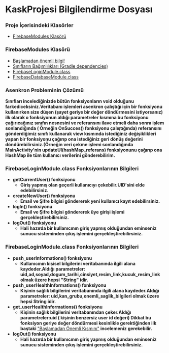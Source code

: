 # KaskProjesi Bilgilendirme Dosyası

<h3>Proje İçerisindeki Klasörler</h3>
<ul>
  <li><a href="#git_firebaseModules"<b>FirebaseModules Klasörü</b></a></li>
</ul>  

<a name="git_firebaseModules"><h3>FirebaseModules Klasörü</h3></a>
<ul>
   <li><a href="#git_firebaseBilgi"<b>Başlamadan önemli bilgi!</b></a></li>
   <li><a href="#git_firebaseBagimliliklar"<b>Sınıfların Bağımlılıkları (Gradle dependencies) </b></a></li>
  <li><a href="#git_firebaseLogin"<b>FirebaseLoginModule.class</b></a></li>
  <li><a href="#git_firebaseDatabase"<b>FirebaseDatabaseModule.class</b></a></li>
</ul>  

<a name="git_firebaseBilgi"><h3>Asenkron Probleminin Çözümü</h3></a>
<b>Sınıfları incelediğinizde bütün fonksiyonların void olduğunu farkediceksiniz.Veritabanı işlemleri asenkron çalıştığı için bir fonksiyonu kullanırken size düşen (şayet geriye bir değer döndürmesini istiyorsanız) ilk olarak o fonksiyonun aldığı parametreler kısmına bu fonksiyonu çağırıcağınız sınıfın nesnesini ve referansını ilave etmeli daha sonra işlem sonlandığında ( Örneğin OnSucces() fonksiyonu çalıştığında) referansını gönderdiğimiz sınıfı kullanarak view kısmında istediğiniz değişiklikleri yapan bir fonksiyonu çağırıp ona istediğiniz geri dönüş değerini döndürebilirsiniz.(Örneğin veri çekme işlemi sonlandığında MainActivity'nin updateUI(hashMap_referans) fonksiyonunu çağırıp ona HashMap<String> ile tüm kullanıcı verilerini gönderebilirim.</b>
  
<a name="git_firebaseLogin"><h3>FirebaseLoginModule.class Fonksiyonlarının Bilgileri</h3></a>
<ul>
  <li><b>getCurrentUser() fonksiyonu</b>
    <ul><li><b>Giriş yapmış olan geçerli kullanıcıyı çekebilir.UID'sini elde edebilirsiniz.</b></li></ul></li>
   <li><b>createNewUser() fonksiyonu</b>
    <ul><li><b>Email ve Şifre bilgisi göndererek yeni kullanıcı kayıt edebilirsiniz.</b></li></ul></li>
   <li><b>logIn() fonksiyonu</b>
    <ul><li><b>Email ve Şifre bilgisi göndererek üye girişi işlemi gerçekleştirebilirsiniz.</b></li></ul></li>
    <li><b>logOut() fonksiyonu</b>
    <ul><li><b>Hali hazırda bir kullanıcının giriş yapmış olduğundan eminseniz sunucu sisteminden çıkış işlemini gerçekleştirebilirsiniz.</b></li></ul></li>
</ul>  

<a name="git_firebaseDatabase"><h3>FirebaseLoginModule.class Fonksiyonlarının Bilgileri</h3></a>
<ul>
  <li><b>push_userInformations() fonksiyonu</b>
    <ul><li><b>Kullanıcının kişisel bilgilerini veritabanında ilgili alana kaydeder.Aldığı parametreler: uid,ad,soyad,dogum_tarihi,cinsiyet,resim_link,kucuk_resim_link olmak üzere hepsi "String" idir.</b></li></ul></li>
   <li><b> push_userHealthInformations() fonksiyonu</b>
    <ul><li><b>Kişinin sağlık bilgilerini veritabanında ilgili alana kaydeder.Aldığı parametreler: uid,kan_grubu,onemli_saglik_bilgileri olmak üzere hepsi String idir.</b></li></ul></li>
   <li><b>get_userHealthInformations() fonksiyonu</b>
    <ul><li><b>Kişinin sağlık bilgilerini veritabanından çeker.Aldığı parametreler:uid ( kişinin benzersiz user id değeri) Dikkat bu fonksiyon geriye değer döndürmesi kesinlikle gerektiğinden ilk baştaki </b><a href="#git_firebaseBilgi"<b>"Başlamadan Önemli Kısmını"</b></a><b> incelemeniz gerekebilir.</b></li></ul></li>
    <li><b>logOut() fonksiyonu</b>
    <ul><li><b>Hali hazırda bir kullanıcının giriş yapmış olduğundan eminseniz sunucu sisteminden çıkış işlemini gerçekleştirebilirsiniz.</b></li></ul></li>
</ul>  

